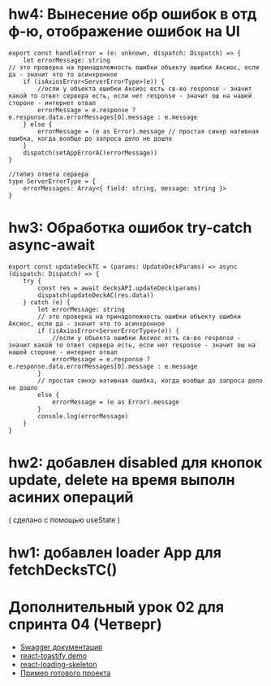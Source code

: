 # hw4: Вынесение обр ошибок в отд ф-ю, отображение ошибок на UI

```
export const handleError = (e: unknown, dispatch: Dispatch) => {
    let errorMessage: string
// это проверка на принадолежность ошибки объекту ошибки Аксиос, если да - значит что то асинхронное
    if (isAxiosError<ServerErrorType>(e)) {
        //если у объекта ошибки Аксиос есть св-во response - значит какой то ответ сервера есть, если нет response - значит ош на нашей стороне - интернет отвал
        errorMessage = e.response ? e.response.data.errorMessages[0].message : e.message
    } else {
        errorMessage = (e as Error).message // простая синхр нативная ошибка, когда вообще до запроса дело не дошло
    }
    dispatch(setAppErrorAC(errorMessage))
}

//типиз ответа сервера
type ServerErrorType = {
    errorMessages: Array<{ field: string, message: string }>
}
```

# hw3: Обработка ошибок try-catch async-await

```
export const updateDeckTC = (params: UpdateDeckParams) => async (dispatch: Dispatch) => {
    try {
        const res = await decksAPI.updateDeck(params)
        dispatch(updateDeckAC(res.data))
    } catch (e) {
        let errorMessage: string
        // это проверка на принадолежность ошибки объекту ошибки Аксиос, если да - значит что то асинхронное
        if (isAxiosError<ServerErrorType>(e)) {
            //если у объекта ошибки Аксиос есть св-во response - значит какой то ответ сервера есть, если нет response - значит ош на нашей стороне - интернет отвал
            errorMessage = e.response ? e.response.data.errorMessages[0].message : e.message
        } 
        // простая синхр нативная ошибка, когда вообще до запроса дело не дошло
        else {
            errorMessage = (e as Error).message 
        }
        console.log(errorMessage)
    }
}
```

# hw2: добавлен disabled для кнопок update, delete на время выполн асиних операций
( сделано с помощью useState )

# hw1: добавлен loader App для fetchDecksTC()

# Дополнительный урок 02 для спринта 04 (Четверг)

- [Swagger документация](https://api.flashcards.andrii.es/docs)
- [react-toastify demo](https://fkhadra.github.io/react-toastify/introduction/)
- [react-loading-skeleton](https://github.com/dvtng/react-loading-skeleton#readme)
- [Пример готового проекта](https://04-sprint-02-add-lesson-for-mentor.vercel.app/)